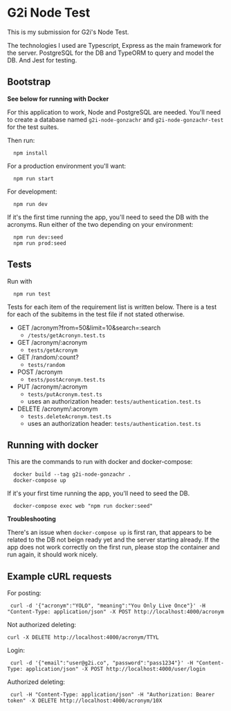 # G2i Node Test

This is my submission for G2i's Node Test.

The technologies I used are Typescript, Express as the main framework for the server. PostgreSQL for the DB and TypeORM to query and model the DB. And Jest for testing.

## Bootstrap

**See below for running with Docker**

For this application to work, Node and PostgreSQL are needed. You'll need to create a database named `g2i-node-gonzachr` and `g2i-node-gonzachr-test` for the test suites.

Then run:

```
  npm install
```

For a production environment you'll want:

```
  npm run start
```

For development:

```
  npm run dev
```

If it's the first time running the app, you'll need to seed the DB with the acronyms. Run either of the two depending on your environment:

```
  npm run dev:seed
  npm run prod:seed
```

## Tests

Run with

```
  npm run test
```

Tests for each item of the requirement list is written below. There is a test for each of the subitems in the test file if not stated otherwise.

- GET /acronym?from=50&limit=10&search=:search
  - `/tests/getAcronyn.test.ts`
- GET /acronym/:acronym
  - `tests/getAcronym`
- GET /random/:count?
  - `tests/random`
- POST /acronym
  - `tests/postAcronym.test.ts`
- PUT /acronym/:acronym
  - `tests/putAcronym.test.ts`
  - uses an authorization header: `tests/authentication.test.ts`
- DELETE /acronym/:acronym
  - `tests.deleteAcronym.test.ts`
  - uses an authorization header: `tests/authentication.test.ts`

## Running with docker

This are the commands to run with docker and docker-compose:

```
  docker build --tag g2i-node-gonzachr .
  docker-compose up
```

If it's your first time running the app, you'll need to seed the DB.

```
  docker-compose exec web "npm run docker:seed"
```

**Troubleshooting**

There's an issue when `docker-compose up` is first ran, that appears to be related to the DB not beign ready yet and the server starting already. If the app does not work correctly on the first run, please stop the container and run again, it should work nicely.

## Example cURL requests

For posting:

```
 curl -d '{"acronym":"YOLO", "meaning":"You Only Live Once"}' -H "Content-Type: application/json" -X POST http://localhost:4000/acronym
```

Not authorized deleting:

```
curl -X DELETE http://localhost:4000/acronym/TTYL
```

Login:

```
 curl -d '{"email":"user@g2i.co", "password":"pass1234"}' -H "Content-Type: application/json" -X POST http://localhost:4000/user/login
```

Authorized deleting:

```
 curl -H "Content-Type: application/json" -H "Authorization: Bearer token" -X DELETE http://localhost:4000/acronym/10X
```
